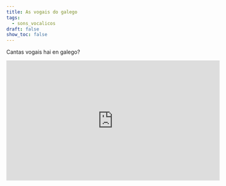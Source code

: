 ```yaml
---
title: As vogais do galego
tags:
  - sons_vocalicos
draft: false
show_toc: false
---
```

Cantas vogais hai en galego?

<iframe width="560" height="315" src="https://www.youtube.com/embed/hErJRG-u0jY?si=s2wNr-HjIcKJP1qS" title="YouTube video player" frameborder="0" allow="accelerometer; autoplay; clipboard-write; encrypted-media; gyroscope; picture-in-picture; web-share" allowfullscreen></iframe>
